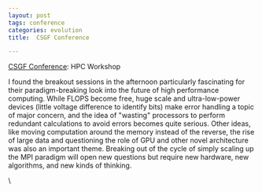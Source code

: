 ```yaml
---
layout: post
tags: conference
categories: evolution
title:  CSGF Conference

---
```






[CSGF Conference](http://www.krellinst.org/conf/csgf/ "http://www.krellinst.org/conf/csgf/"): HPC Workshop

I found the breakout sessions in the afternoon particularly fascinating
for their paradigm-breaking look into the future of high performance
computing. While FLOPS become free, huge scale and ultra-low-power
devices (little voltage difference to identify bits) make error handling
a topic of major concern, and the idea of "wasting" processors to
perform redundant calculations to avoid errors becomes quite serious.
Other ideas, like moving computation around the memory instead of the
reverse, the rise of large data and questioning the role of GPU and
other novel architecture was also an important theme. Breaking out of
the cycle of simply scaling up the MPI paradigm will open new questions
but require new hardware, new algorithms, and new kinds of thinking.

\

